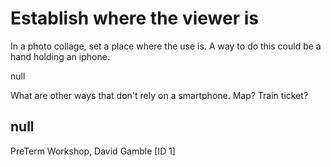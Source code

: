 # Establish where the viewer is

In a photo collage, set a place where the use is. A way to do this could be a hand holding an iphone. 

null

What are other ways that don't rely on a smartphone. Map? Train ticket? 

## null

PreTerm Workshop, David Gamble [ID 1]

